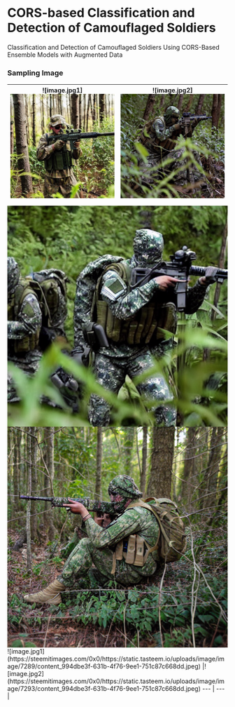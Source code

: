 # CORS-based Classification and Detection of Camouflaged Soldiers
Classification and Detection of Camouflaged Soldiers Using CORS-Based Ensemble Models with Augmented Data

### Sampling Image
![image.jpg1]<img src ="./sampling/sample_2_97.png" align='left'> |![image.jpg2]<img src ="./sampling/sample_5_109.png" align='left'>
--- | --- |

<img src ="./sampling/sample_5_57.png" align='left'>
<img src ="./sampling/sample_6_109.png" align='left'>
![image.jpg1](https://steemitimages.com/0x0/https://static.tasteem.io/uploads/image/image/7289/content_994dbe3f-631b-4f76-9ee1-751c87c668dd.jpeg) |![image.jpg2](https://steemitimages.com/0x0/https://static.tasteem.io/uploads/image/image/7293/content_994dbe3f-631b-4f76-9ee1-751c87c668dd.jpeg)
--- | --- |
